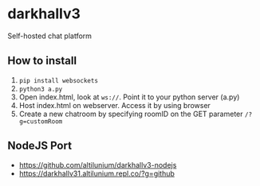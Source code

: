 # darkhallv3
Self-hosted chat platform

## How to install
1. `pip install websockets`
2. `python3 a.py`
3. Open index.html, look at `ws://`. Point it to your python server (a.py)
4. Host index.html on webserver. Access it by using browser
5. Create a new chatroom by specifying roomID on the GET parameter `/?g=customRoom`

## NodeJS Port
* https://github.com/altilunium/darkhallv3-nodejs
* https://darkhallv31.altilunium.repl.co/?g=github
